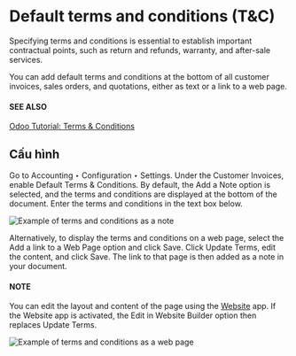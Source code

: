 # Default terms and conditions (T&C)

Specifying terms and conditions is essential to establish important contractual points, such as
return and refunds, warranty, and after-sale services.

You can add default terms and conditions at the bottom of all customer invoices, sales orders, and
quotations, either as text or a link to a web page.

#### SEE ALSO
[Odoo Tutorial: Terms & Conditions](https://www.odoo.com/slides/slide/terms-conditions-1680)

## Cấu hình

Go to Accounting ‣ Configuration ‣ Settings. Under the Customer
Invoices, enable Default Terms & Conditions. By default, the Add a Note
option is selected, and the terms and conditions are displayed at the bottom of the document. Enter
the terms and conditions in the text box below.

![Example of terms and conditions as a note](applications/finance/accounting/customer_invoices/terms_conditions/terms-note.png)

Alternatively, to display the terms and conditions on a web page, select the Add a link
to a Web Page option and click Save. Click Update Terms, edit the
content, and click Save. The link to that page is then added as a note in your document.

#### NOTE
You can edit the layout and content of the page using the [Website](../../../websites/website.md) app. If the Website app is activated, the Edit in
Website Builder option then replaces Update Terms.

![Example of terms and conditions as a web page](applications/finance/accounting/customer_invoices/terms_conditions/terms-webpage.png)
